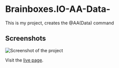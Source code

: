 # Brainboxes.IO-AA-Data-

This is my project, creates the @AA(Data) command

## Screenshots

![Screenshot of the project](https://i.imgur.com/Ps0n9jm.png)

Visit the [live page](https://htmlpreview.github.io/?https://github.com/isrightkev/Brainboxes.IO-AA-Data-/blob/main/index.html).
